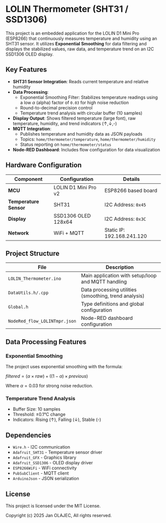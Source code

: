 # LOLIN Thermometer (SHT31 / SSD1306)

This project is an embedded application for the LOLIN D1 Mini Pro (ESP8266) that continuously measures temperature and humidity using an SHT31 sensor. It utilizes **Exponential Smoothing** for data filtering and displays the stabilized values, raw data, and temperature trend on an I2C SSD1306 OLED display.

## Key Features

* **SHT31 Sensor Integration**: Reads current temperature and relative humidity
* **Data Processing**:
  * Exponential Smoothing Filter: Stabilizes temperature readings using a low $\alpha$ (alpha) factor of `0.03` for high noise reduction
  * Round-to-decimal precision control 
  * Temperature trend analysis with circular buffer (10 samples)
* **Display Output**: Shows filtered temperature (large font), raw temperature, humidity, and trend indicators (↑,↓,-)
* **MQTT Integration**:
  * Publishes temperature and humidity data as JSON payloads
  * Topics: `home/thermometer/temperature`, `home/thermometer/humidity`
  * Status reporting on `home/thermometer/status`
* **Node-RED Dashboard**: Includes flow configuration for data visualization

## Hardware Configuration

| Component | Configuration | Details |
|-----------|--------------|----------|
| **MCU** | LOLIN D1 Mini Pro v2 | ESP8266 based board |
| **Temperature Sensor** | SHT31 | I2C Address: `0x45` |
| **Display** | SSD1306 OLED 128x64 | I2C Address: `0x3C` |
| **Network** | WiFi + MQTT | Static IP: 192.168.241.120 |

## Project Structure

| File | Description |
|------|-------------|
| `LOLIN_Thermometer.ino` | Main application with setup/loop and MQTT handling |
| `DataUtils.h/.cpp` | Data processing utilities (smoothing, trend analysis) |
| `Global.h` | Type definitions and global configuration |
| `NodeRed_flow_LOLINTmpr.json` | Node-RED dashboard configuration |

## Data Processing Features

### Exponential Smoothing
The project uses exponential smoothing with the formula:

$filtered = (\alpha \times raw) + ((1 - \alpha) \times previous)$

Where $\alpha = 0.03$ for strong noise reduction.

### Temperature Trend Analysis
* Buffer Size: 10 samples
* Threshold: ±0.1°C change
* Indicators: Rising (↑), Falling (↓), Stable (-)

## Dependencies

* `Wire.h` - I2C communication
* `Adafruit_SHT31` - Temperature sensor driver
* `Adafruit_GFX` - Graphics library
* `Adafruit_SSD1306` - OLED display driver
* `ESP8266WiFi` - WiFi connectivity
* `PubSubClient` - MQTT client
* `ArduinoJson` - JSON serialization

## License

This project is licensed under the MIT License.

Copyright (c) 2025 Jan OLAJEC, All rights reserved.